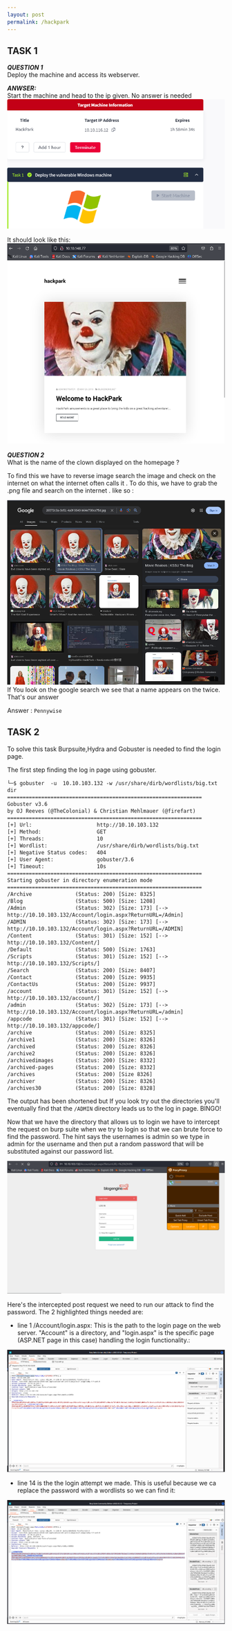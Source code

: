 ```yaml
---
layout: post
permalink: /hackpark
---
```


## TASK 1 ##

***QUESTION 1***<br>
Deploy the machine and access its webserver.

***ANWSER:*** <br>
Start the machine and head to the ip given. No answer is needed
![Description of the image](Srtmachinehackpark.png)

It should look like this:
![Description of the image](hackpark.png)



***QUESTION 2*** <br>
What is the name of the clown displayed on the homepage ?

To find this we have to reverse image search the image and check on the internet on what the internet often calls it . To do this, we have to grab the .png file and search on the internet . like so :

![Description of the image](pennywisehackpark.png)
If You look on the google search we see that a name appears on the twice. That's our answer

Answer : `Pennywise`

 ## TASK 2 ##



To solve this task Burpsuite,Hydra and Gobuster is needed to find the login page.

The first step finding the log in page using gobuster.

```┌──(honeybadger㉿kali)-[~]
└─$ gobuster  -u  10.10.103.132 -w /usr/share/dirb/wordlists/big.txt dir
===============================================================
Gobuster v3.6
by OJ Reeves (@TheColonial) & Christian Mehlmauer (@firefart)
===============================================================
[+] Url:                     http://10.10.103.132
[+] Method:                  GET
[+] Threads:                 10
[+] Wordlist:                /usr/share/dirb/wordlists/big.txt
[+] Negative Status codes:   404
[+] User Agent:              gobuster/3.6
[+] Timeout:                 10s
===============================================================
Starting gobuster in directory enumeration mode
===============================================================
/Archive              (Status: 200) [Size: 8325]
/Blog                 (Status: 500) [Size: 1208]
/Admin                (Status: 302) [Size: 173] [--> http://10.10.103.132/Account/login.aspx?ReturnURL=/Admin]                                                                                
/ADMIN                (Status: 302) [Size: 173] [--> http://10.10.103.132/Account/login.aspx?ReturnURL=/ADMIN]                                                                                
/Content              (Status: 301) [Size: 152] [--> http://10.10.103.132/Content/]
/Default              (Status: 500) [Size: 1763]
/Scripts              (Status: 301) [Size: 152] [--> http://10.10.103.132/Scripts/]
/Search               (Status: 200) [Size: 8407]
/Contact              (Status: 200) [Size: 9935]
/ContactUs            (Status: 200) [Size: 9937]
/account              (Status: 301) [Size: 152] [--> http://10.10.103.132/account/]
/admin                (Status: 302) [Size: 173] [--> http://10.10.103.132/Account/login.aspx?ReturnURL=/admin]                                                                                
/appcode              (Status: 301) [Size: 152] [--> http://10.10.103.132/appcode/]
/archive              (Status: 200) [Size: 8325]
/archive1             (Status: 200) [Size: 8326]
/archived             (Status: 200) [Size: 8326]
/archive2             (Status: 200) [Size: 8326]
/archivedimages       (Status: 200) [Size: 8332]
/archived-pages       (Status: 200) [Size: 8332]
/archives             (Status: 200) [Size 8326]
/archiver             (Status: 200) [Size: 8326]
/archives30           (Status: 200) [Size: 8328]
```
The output has been shortened but If you look try out the directories  you'll eventually find that the  `/ADMIN` directory leads us to the log in page. BINGO!



Now that we have the directory that allows us to login we have to intercept the request on burp suite when we try to login so that we can brute force to find the password. The hint says the usernames is admin so we type in admin for the username and then put a random password that will be substituted against our password list.

![Description of the image](burpsuitehackpark.png)


Here's the intercepted  post request we need to run our attack to  find the password. The 2 highlighted things needed are:
- line 1  /Account/login.aspx: This is the path to the login page on the web server. "Account" is a directory, and "login.aspx" is the specific page (ASP.NET page in this case) handling the login functionality.:


![Description of the image](hackparkadress.png)



- line 14 is the the login attempt we made. This is useful because we ca replace the password with a wordlists so we can find it:

![Description of the image](hackparkrequest.png)
